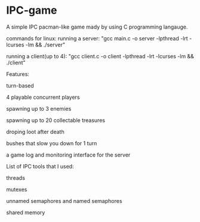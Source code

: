 # IPC-game
A simple IPC pacman-like game mady by using C programming langauge.

commands for linux:
running a server: "gcc main.c -o server -lpthread -lrt -lcurses -lm && ./server"

running a client(up to 4): "gcc client.c -o client -lpthread -lrt -lcurses -lm && ./client"


Features:

turn-based

4 playable concurrent players

spawning up to 3 enemies

spawning up to 20 collectable treasures

droping loot after death

bushes that slow you down for 1 turn

a game log and monitoring interface for the server

List of IPC tools that I used:

threads

mutexes

unnamed semaphores and named semaphores

shared memory

